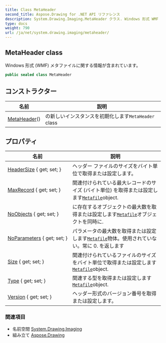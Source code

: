 ```yaml
---
title: Class MetaHeader
second_title: Aspose.Drawing for .NET API リファレンス
description: System.Drawing.Imaging.MetaHeader クラス. Windows 形式 WMF メタファイルに関する情報が含まれています
type: docs
weight: 790
url: /ja/net/system.drawing.imaging/metaheader/
---
```

## MetaHeader class

Windows 形式 (WMF) メタファイルに関する情報が含まれています。

```csharp
public sealed class MetaHeader
```

## コンストラクター

| 名前 | 説明 |
| --- | --- |
| [MetaHeader](metaheader/)() | の新しいインスタンスを初期化します`MetaHeader` class |

## プロパティ

| 名前 | 説明 |
| --- | --- |
| [HeaderSize](../../system.drawing.imaging/metaheader/headersize/) { get; set; } | ヘッダー ファイルのサイズをバイト単位で取得または設定します。 |
| [MaxRecord](../../system.drawing.imaging/metaheader/maxrecord/) { get; set; } | 関連付けられている最大レコードのサイズ (バイト単位) を取得または設定します[`Metafile`](../metafile/)object. |
| [NoObjects](../../system.drawing.imaging/metaheader/noobjects/) { get; set; } | に存在するオブジェクトの最大数を取得または設定します[`Metafile`](../metafile/)オブジェクトを同時に. |
| [NoParameters](../../system.drawing.imaging/metaheader/noparameters/) { get; set; } | パラメータの最大数を取得または設定します[`Metafile`](../metafile/)物体。使用されていない。常に 0. を返します |
| [Size](../../system.drawing.imaging/metaheader/size/) { get; set; } | 関連付けられているファイルのサイズをバイト単位で取得または設定します[`Metafile`](../metafile/)object. |
| [Type](../../system.drawing.imaging/metaheader/type/) { get; set; } | 関連する型を取得または設定します[`Metafile`](../metafile/)object. |
| [Version](../../system.drawing.imaging/metaheader/version/) { get; set; } | ヘッダー形式のバージョン番号を取得または設定します。 |

### 関連項目

* 名前空間 [System.Drawing.Imaging](../../system.drawing.imaging/)
* 組み立て [Aspose.Drawing](../../)


